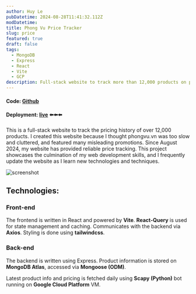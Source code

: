 ```yaml
---
author: Huy Le
pubDatetime: 2024-08-28T11:41:32.112Z
modDatetime:
title: Phong Vu Price Tracker
slug: price
featured: true
draft: false
tags:
  - MongoDB
  - Express
  - React
  - Vite
  - GCP
description: Full-stack website to track more than 12,000 products on phongvu.vn
---
```


#### Code: [Github](https://github.com/huyl1/PhongVuPriceTracker)

#### Deployment: [**live**](https://phongvupricetracker-frontend.onrender.com/) ⬅️⬅️⬅️

This is a full-stack website to track the pricing history of over 12,000 products. I created this website because
I thought phongvu.vn was too slow and cluttered, and featured many misleading promotions.
Since August 2024, my website has provided reliable price tracking.
This project showcases the culmination of my web development skills, and I frequently update the
website as I learn new technologies and techniques.

![screenshot](@assets/blog/phong-vu-price-tracker/ss.jpg)

## Technologies:

### Front-end

The frontend is written in React and powered by **Vite**. **React-Query** is used for state management and caching.
Communicates with the backend via **Axios**. Styling is done using **tailwindcss**.

### Back-end

The backend is written using Express. Product information is stored on **MongoDB Atlas**, accessed via
**Mongoose (ODM)**.

Latest product info and pricing is fetched daily using **Scapy (Python)** bot running on **Google Cloud Platform** VM.
